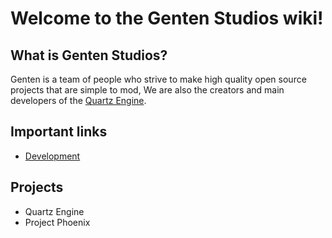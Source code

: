 # Welcome to the Genten Studios wiki!

## What is Genten Studios?
Genten is a team of people who strive to make high quality open source projects that are simple to mod, 
We are also the creators and main developers of the [Quartz Engine](https://github.com/GentenStudios/quartz-engine).

## Important links
- [Development](https://github.com/GentenStudios/Genten/wiki/Dev:-Home)

## Projects
- Quartz Engine
- Project Phoenix